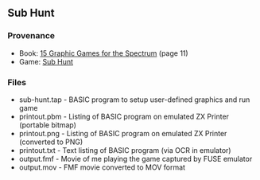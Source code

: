 ## Sub Hunt

### Provenance

* Book: [15 Graphic Games for the Spectrum][1] (page 11)
* Game: [Sub Hunt][2]

### Files

* sub-hunt.tap - BASIC program to setup user-defined graphics and run game
* printout.pbm - Listing of BASIC program on emulated ZX Printer (portable bitmap)
* printout.png - Listing of BASIC program on emulated ZX Printer (converted to PNG)
* printout.txt - Text listing of BASIC program (via OCR in emulator)
* output.fmf - Movie of me playing the game captured by FUSE emulator
* output.mov - FMF movie converted to MOV format

[1]: http://www.worldofspectrum.org/infoseekid.cgi?id=2000461
[2]: http://www.worldofspectrum.org/infoseekid.cgi?id=0017314
